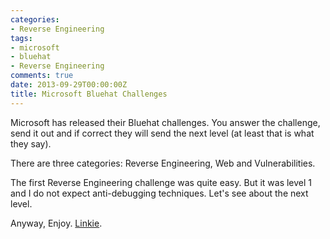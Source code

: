 ```yaml
---
categories:
- Reverse Engineering
tags:
- microsoft
- bluehat
- Reverse Engineering
comments: true
date: 2013-09-29T00:00:00Z
title: Microsoft Bluehat Challenges
---
```


Microsoft has released their Bluehat challenges. You answer the challenge,
 send it out and if correct they will send the next level (at least that is 
what they say).

There are three categories: Reverse Engineering, Web and Vulnerabilities.

The first Reverse Engineering challenge was quite easy. But it was level 1 
and I do not expect anti-debugging techniques. Let's see about the next level.

Anyway, Enjoy. [Linkie](https://www.microsoft.com/security/msrc/collaboration/bluehatchallenge.aspx).
